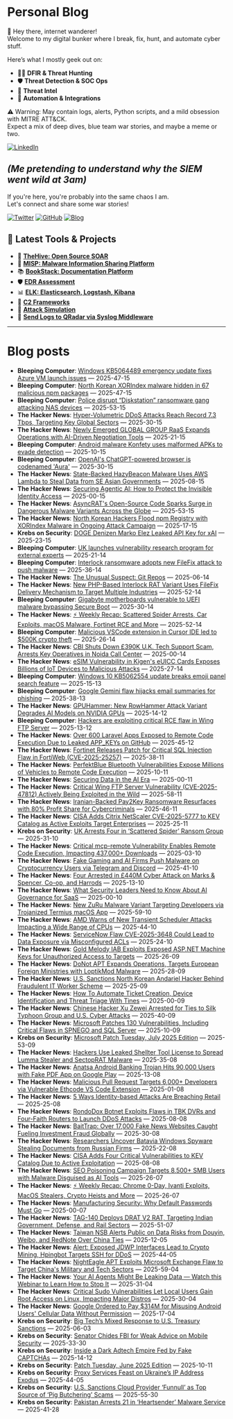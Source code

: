 # Personal Blog

👋 Hey there, internet wanderer!  
Welcome to my digital bunker where I break, fix, hunt, and automate cyber stuff.  

Here’s what I mostly geek out on:

- 🕵️‍♂️ **DFIR & Threat Hunting**  
- 🛡️ **Threat Detection & SOC Ops**  
- 🧠 **Threat Intel**  
- 🤖 **Automation & Integrations**

⚠️ Warning: May contain logs, alerts, Python scripts, and a mild obsession with MITRE ATT&CK.  
Expect a mix of deep dives, blue team war stories, and maybe a meme or two.

[![LinkedIn](https://img.shields.io/badge/LinkedIn-Connect-blue?style=flat&logo=linkedin)](https://www.linkedin.com/in/0xatef)

*(Me pretending to understand why the SIEM went wild at 3am)*  
---  
If you're here, you're probably into the same chaos I am.  
Let's connect and share some war stories!

[![Twitter](https://img.shields.io/badge/Twitter-%400xatef-1DA1F2?style=flat&logo=twitter&logoColor=white)](https://twitter.com/0xatef)
[![GitHub](https://img.shields.io/badge/GitHub-0xAtef-181717?style=flat&logo=github)](https://github.com/0xAtef)
[![Blog](https://img.shields.io/badge/Blog-0xAtef.github.io-orange?style=flat&logo=jekyll)](https://0xatef.github.io)


## 🧰 Latest Tools & Projects

- 🐝 [**TheHive: Open Source SOAR**](https://0xatef.github.io/Projects/#thehive-open-source-soar)  
- 🧬 [**MISP: Malware Information Sharing Platform**](https://0xatef.github.io/Projects/#misp-malware-information-sharing-platform)  
- 📚 [**BookStack: Documentation Platform**](https://0xatef.github.io/Projects/#bookstack-documentation-platform)  
- 🛡️ [**EDR Assessment**](https://0xatef.github.io/Projects/#edr-assessment)  
- 📊 [**ELK: Elasticsearch, Logstash, Kibana**](https://0xatef.github.io/Projects/#elk-elasticsearch-logstash-kibana)  
- 🎯 [**C2 Frameworks**](https://0xatef.github.io/Projects/#c2-frameworks)  
- 🧨 [**Attack Simulation**](https://0xatef.github.io/Projects/#attack-simulation)  
- 🔄 [**Send Logs to QRadar via Syslog Middleware**](https://0xatef.github.io/Projects/#how-to-send-logs-from-an-api-to-qradar-siem-through-syslog-middleware)  

---

# Blog posts
<!-- BLOG-POST-LIST:START -->
- **Bleeping Computer**: [Windows KB5064489 emergency update fixes Azure VM launch issues](https://www.bleepingcomputer.com/news/microsoft/windows-kb5064489-emergency-update-fixes-azure-vm-launch-issues/) — 2025-47-15
- **Bleeping Computer**: [North Korean XORIndex malware hidden in 67 malicious npm packages](https://www.bleepingcomputer.com/news/security/north-korean-xorindex-malware-hidden-in-67-malicious-npm-packages/) — 2025-47-15
- **Bleeping Computer**: [Police disrupt “Diskstation” ransomware gang attacking NAS devices](https://www.bleepingcomputer.com/news/security/police-disrupt-diskstation-ransomware-gang-attacking-nas-devices/) — 2025-53-15
- **The Hacker News**: [Hyper-Volumetric DDoS Attacks Reach Record 7.3 Tbps, Targeting Key Global Sectors](https://thehackernews.com/2025/07/hyper-volumetric-ddos-attacks-reach.html) — 2025-30-15
- **The Hacker News**: [Newly Emerged GLOBAL GROUP RaaS Expands Operations with AI-Driven Negotiation Tools](https://thehackernews.com/2025/07/newly-emerged-global-group-raas-expands.html) — 2025-21-15
- **Bleeping Computer**: [Android malware Konfety uses malformed APKs to evade detection](https://www.bleepingcomputer.com/news/security/android-malware-konfety-uses-malformed-apks-to-evade-detection/) — 2025-10-15
- **Bleeping Computer**: [OpenAI&#39;s ChatGPT-powered browser is codenamed &#39;Aura&#39;](https://www.bleepingcomputer.com/news/artificial-intelligence/openais-chatgpt-powered-browser-is-codenamed-aura/) — 2025-30-15
- **The Hacker News**: [State-Backed HazyBeacon Malware Uses AWS Lambda to Steal Data from SE Asian Governments](https://thehackernews.com/2025/07/state-backed-hazybeacon-malware-uses.html) — 2025-08-15
- **The Hacker News**: [Securing Agentic AI: How to Protect the Invisible Identity Access](https://thehackernews.com/2025/07/securing-agentic-ai-how-to-protect.html) — 2025-00-15
- **The Hacker News**: [AsyncRAT&#39;s Open-Source Code Sparks Surge in Dangerous Malware Variants Across the Globe](https://thehackernews.com/2025/07/asyncrats-open-source-code-sparks-surge.html) — 2025-53-15
- **The Hacker News**: [North Korean Hackers Flood npm Registry with XORIndex Malware in Ongoing Attack Campaign](https://thehackernews.com/2025/07/north-korean-hackers-flood-npm-registry.html) — 2025-17-15
- **Krebs on Security**: [DOGE Denizen Marko Elez Leaked API Key for xAI](https://krebsonsecurity.com/2025/07/doge-denizen-marko-elez-leaked-api-key-for-xai/) — 2025-23-15
- **Bleeping Computer**: [UK launches vulnerability research program for external experts](https://www.bleepingcomputer.com/news/security/uk-launches-vulnerability-research-program-for-external-experts/) — 2025-21-14
- **Bleeping Computer**: [Interlock ransomware adopts new FileFix attack to push malware](https://www.bleepingcomputer.com/news/security/interlock-ransomware-adopts-filefix-method-to-deliver-malware/) — 2025-36-14
- **The Hacker News**: [The Unusual Suspect: Git Repos](https://thehackernews.com/2025/07/the-unusual-suspect-git-repos.html) — 2025-06-14
- **The Hacker News**: [New PHP-Based Interlock RAT Variant Uses FileFix Delivery Mechanism to Target Multiple Industries](https://thehackernews.com/2025/07/new-php-based-interlock-rat-variant.html) — 2025-52-14
- **Bleeping Computer**: [Gigabyte motherboards vulnerable to UEFI malware bypassing Secure Boot](https://www.bleepingcomputer.com/news/security/gigabyte-motherboards-vulnerable-to-uefi-malware-bypassing-secure-boot/) — 2025-30-14
- **The Hacker News**: [⚡ Weekly Recap: Scattered Spider Arrests, Car Exploits, macOS Malware, Fortinet RCE and More](https://thehackernews.com/2025/07/weekly-recap-scattered-spider-arrests.html) — 2025-52-14
- **Bleeping Computer**: [Malicious VSCode extension in Cursor IDE led to $500K crypto theft](https://www.bleepingcomputer.com/news/security/malicious-vscode-extension-in-cursor-ide-led-to-500k-crypto-theft/) — 2025-26-14
- **The Hacker News**: [CBI Shuts Down £390K U.K. Tech Support Scam, Arrests Key Operatives in Noida Call Center](https://thehackernews.com/2025/07/cbi-shuts-down-390k-uk-tech-support.html) — 2025-00-14
- **The Hacker News**: [eSIM Vulnerability in Kigen&#39;s eUICC Cards Exposes Billions of IoT Devices to Malicious Attacks](https://thehackernews.com/2025/07/esim-vulnerability-in-kigens-euicc.html) — 2025-27-14
- **Bleeping Computer**: [Windows 10 KB5062554 update breaks emoji panel search feature](https://www.bleepingcomputer.com/news/microsoft/windows-10-kb5062554-update-breaks-emoji-panel-search-feature/) — 2025-15-13
- **Bleeping Computer**: [Google Gemini flaw hijacks email summaries for phishing](https://www.bleepingcomputer.com/news/security/google-gemini-flaw-hijacks-email-summaries-for-phishing/) — 2025-38-13
- **The Hacker News**: [GPUHammer: New RowHammer Attack Variant Degrades AI Models on NVIDIA GPUs](https://thehackernews.com/2025/07/gpuhammer-new-rowhammer-attack-variant.html) — 2025-14-12
- **Bleeping Computer**: [Hackers are exploiting critical RCE flaw in Wing FTP Server](https://www.bleepingcomputer.com/news/security/hackers-are-exploiting-critical-rce-flaw-in-wing-ftp-server/) — 2025-13-12
- **The Hacker News**: [Over 600 Laravel Apps Exposed to Remote Code Execution Due to Leaked APP_KEYs on GitHub](https://thehackernews.com/2025/07/over-600-laravel-apps-exposed-to-remote.html) — 2025-45-12
- **The Hacker News**: [Fortinet Releases Patch for Critical SQL Injection Flaw in FortiWeb &lpar;CVE-2025-25257&rpar;](https://thehackernews.com/2025/07/fortinet-releases-patch-for-critical.html) — 2025-38-11
- **The Hacker News**: [PerfektBlue Bluetooth Vulnerabilities Expose Millions of Vehicles to Remote Code Execution](https://thehackernews.com/2025/07/perfektblue-bluetooth-vulnerabilities.html) — 2025-10-11
- **The Hacker News**: [Securing Data in the AI Era](https://thehackernews.com/2025/07/securing-data-in-ai-era.html) — 2025-00-11
- **The Hacker News**: [Critical Wing FTP Server Vulnerability &lpar;CVE-2025-47812&rpar; Actively Being Exploited in the Wild](https://thehackernews.com/2025/07/critical-wing-ftp-server-vulnerability.html) — 2025-58-11
- **The Hacker News**: [Iranian-Backed Pay2Key Ransomware Resurfaces with 80% Profit Share for Cybercriminals](https://thehackernews.com/2025/07/iranian-backed-pay2key-ransomware.html) — 2025-46-11
- **The Hacker News**: [CISA Adds Citrix NetScaler CVE-2025-5777 to KEV Catalog as Active Exploits Target Enterprises](https://thehackernews.com/2025/07/cisa-adds-citrix-netscaler-cve-2025.html) — 2025-25-11
- **Krebs on Security**: [UK Arrests Four in ‘Scattered Spider’ Ransom Group](https://krebsonsecurity.com/2025/07/uk-charges-four-in-scattered-spider-ransom-group/) — 2025-31-10
- **The Hacker News**: [Critical mcp-remote Vulnerability Enables Remote Code Execution, Impacting 437,000+ Downloads](https://thehackernews.com/2025/07/critical-mcp-remote-vulnerability.html) — 2025-03-10
- **The Hacker News**: [Fake Gaming and AI Firms Push Malware on Cryptocurrency Users via Telegram and Discord](https://thehackernews.com/2025/07/fake-gaming-and-ai-firms-push-malware.html) — 2025-41-10
- **The Hacker News**: [Four Arrested in £440M Cyber Attack on Marks &amp; Spencer, Co-op, and Harrods](https://thehackernews.com/2025/07/four-arrested-in-440m-cyber-attack-on.html) — 2025-13-10
- **The Hacker News**: [What Security Leaders Need to Know About AI Governance for SaaS](https://thehackernews.com/2025/07/what-security-leaders-need-to-know.html) — 2025-00-10
- **The Hacker News**: [New ZuRu Malware Variant Targeting Developers via Trojanized Termius macOS App](https://thehackernews.com/2025/07/new-macos-malware-zuru-targeting.html) — 2025-59-10
- **The Hacker News**: [AMD Warns of New Transient Scheduler Attacks Impacting a Wide Range of CPUs](https://thehackernews.com/2025/07/amd-warns-of-new-transient-scheduler.html) — 2025-44-10
- **The Hacker News**: [ServiceNow Flaw CVE-2025-3648 Could Lead to Data Exposure via Misconfigured ACLs](https://thehackernews.com/2025/07/servicenow-flaw-cve-2025-3648-could.html) — 2025-24-10
- **The Hacker News**: [Gold Melody IAB Exploits Exposed ASP.NET Machine Keys for Unauthorized Access to Targets](https://thehackernews.com/2025/07/gold-melody-iab-exploits-exposed-aspnet.html) — 2025-26-09
- **The Hacker News**: [DoNot APT Expands Operations, Targets European Foreign Ministries with LoptikMod Malware](https://thehackernews.com/2025/07/donot-apt-expands-operations-targets.html) — 2025-28-09
- **The Hacker News**: [U.S. Sanctions North Korean Andariel Hacker Behind Fraudulent IT Worker Scheme](https://thehackernews.com/2025/07/us-sanctions-north-korean-andariel.html) — 2025-25-09
- **The Hacker News**: [How To Automate Ticket Creation, Device Identification and Threat Triage With Tines](https://thehackernews.com/2025/07/how-to-automate-ticket-creation-device.html) — 2025-00-09
- **The Hacker News**: [Chinese Hacker Xu Zewei Arrested for Ties to Silk Typhoon Group and U.S. Cyber Attacks](https://thehackernews.com/2025/07/chinese-hacker-xu-zewei-arrested-for.html) — 2025-40-09
- **The Hacker News**: [Microsoft Patches 130 Vulnerabilities, Including Critical Flaws in SPNEGO and SQL Server](https://thehackernews.com/2025/07/microsoft-patches-130-vulnerabilities.html) — 2025-10-09
- **Krebs on Security**: [Microsoft Patch Tuesday, July 2025 Edition](https://krebsonsecurity.com/2025/07/microsoft-patch-tuesday-july-2025-edition/) — 2025-53-09
- **The Hacker News**: [Hackers Use Leaked Shellter Tool License to Spread Lumma Stealer and SectopRAT Malware](https://thehackernews.com/2025/07/hackers-use-leaked-shellter-tool.html) — 2025-35-08
- **The Hacker News**: [Anatsa Android Banking Trojan Hits 90,000 Users with Fake PDF App on Google Play](https://thehackernews.com/2025/07/anatsa-android-banking-trojan-hits.html) — 2025-13-08
- **The Hacker News**: [Malicious Pull Request Targets 6,000+ Developers via Vulnerable Ethcode VS Code Extension](https://thehackernews.com/2025/07/malicious-pull-request-infects-6000.html) — 2025-01-08
- **The Hacker News**: [5 Ways Identity-based Attacks Are Breaching Retail](https://thehackernews.com/2025/07/5-ways-identity-based-attacks-are.html) — 2025-25-08
- **The Hacker News**: [RondoDox Botnet Exploits Flaws in TBK DVRs and Four-Faith Routers to Launch DDoS Attacks](https://thehackernews.com/2025/07/rondodox-botnet-exploits-flaws-in-tbk.html) — 2025-08-08
- **The Hacker News**: [BaitTrap: Over 17,000 Fake News Websites Caught Fueling Investment Fraud Globally](https://thehackernews.com/2025/07/baittrap-over-17000-fake-news-websites.html) — 2025-30-08
- **The Hacker News**: [Researchers Uncover Batavia Windows Spyware Stealing Documents from Russian Firms](https://thehackernews.com/2025/07/researchers-uncover-batavia-windows.html) — 2025-22-08
- **The Hacker News**: [CISA Adds Four Critical Vulnerabilities to KEV Catalog Due to Active Exploitation](https://thehackernews.com/2025/07/cisa-adds-four-critical-vulnerabilities.html) — 2025-08-08
- **The Hacker News**: [SEO Poisoning Campaign Targets 8,500+ SMB Users with Malware Disguised as AI Tools](https://thehackernews.com/2025/07/seo-poisoning-campaign-targets-8500.html) — 2025-26-07
- **The Hacker News**: [⚡ Weekly Recap: Chrome 0-Day, Ivanti Exploits, MacOS Stealers, Crypto Heists and More](https://thehackernews.com/2025/07/weekly-recap-chrome-0-day-ivanti.html) — 2025-26-07
- **The Hacker News**: [Manufacturing Security: Why Default Passwords Must Go](https://thehackernews.com/2025/07/manufacturing-security-why-default.html) — 2025-00-07
- **The Hacker News**: [TAG-140 Deploys DRAT V2 RAT, Targeting Indian Government, Defense, and Rail Sectors](https://thehackernews.com/2025/07/tag-140-deploys-drat-v2-rat-targeting.html) — 2025-51-07
- **The Hacker News**: [Taiwan NSB Alerts Public on Data Risks from Douyin, Weibo, and RedNote Over China Ties](https://thehackernews.com/2025/07/taiwan-nsb-alerts-public-on-data-risks.html) — 2025-12-05
- **The Hacker News**: [Alert: Exposed JDWP Interfaces Lead to Crypto Mining, Hpingbot Targets SSH for DDoS](https://thehackernews.com/2025/07/alert-exposed-jdwp-interfaces-lead-to.html) — 2025-44-05
- **The Hacker News**: [NightEagle APT Exploits Microsoft Exchange Flaw to Target China&#39;s Military and Tech Sectors](https://thehackernews.com/2025/07/nighteagle-apt-exploits-microsoft.html) — 2025-59-04
- **The Hacker News**: [Your AI Agents Might Be Leaking Data — Watch this Webinar to Learn How to Stop It](https://thehackernews.com/2025/07/your-ai-agents-might-be-leaking-data.html) — 2025-31-04
- **The Hacker News**: [Critical Sudo Vulnerabilities Let Local Users Gain Root Access on Linux, Impacting Major Distros](https://thehackernews.com/2025/07/critical-sudo-vulnerabilities-let-local.html) — 2025-30-04
- **The Hacker News**: [Google Ordered to Pay $314M for Misusing Android Users&#39; Cellular Data Without Permission](https://thehackernews.com/2025/07/google-ordered-to-pay-314m-for-misusing.html) — 2025-17-04
- **Krebs on Security**: [Big Tech’s Mixed Response to U.S. Treasury Sanctions](https://krebsonsecurity.com/2025/07/big-techs-mixed-response-to-u-s-treasury-sanctions/) — 2025-06-03
- **Krebs on Security**: [Senator Chides FBI for Weak Advice on Mobile Security](https://krebsonsecurity.com/2025/06/senator-chides-fbi-for-weak-advice-on-mobile-security/) — 2025-33-30
- **Krebs on Security**: [Inside a Dark Adtech Empire Fed by Fake CAPTCHAs](https://krebsonsecurity.com/2025/06/inside-a-dark-adtech-empire-fed-by-fake-captchas/) — 2025-14-12
- **Krebs on Security**: [Patch Tuesday, June 2025 Edition](https://krebsonsecurity.com/2025/06/patch-tuesday-june-2025-edition/) — 2025-10-11
- **Krebs on Security**: [Proxy Services Feast on Ukraine’s IP Address Exodus](https://krebsonsecurity.com/2025/06/proxy-services-feast-on-ukraines-ip-address-exodus/) — 2025-44-05
- **Krebs on Security**: [U.S. Sanctions Cloud Provider ‘Funnull’ as Top Source of ‘Pig Butchering’ Scams](https://krebsonsecurity.com/2025/05/u-s-sanctions-cloud-provider-funnull-as-top-source-of-pig-butchering-scams/) — 2025-55-30
- **Krebs on Security**: [Pakistan Arrests 21 in ‘Heartsender’ Malware Service](https://krebsonsecurity.com/2025/05/pakistan-arrests-21-in-heartsender-malware-service/) — 2025-41-28<!-- BLOG-POST-LIST:END -->
